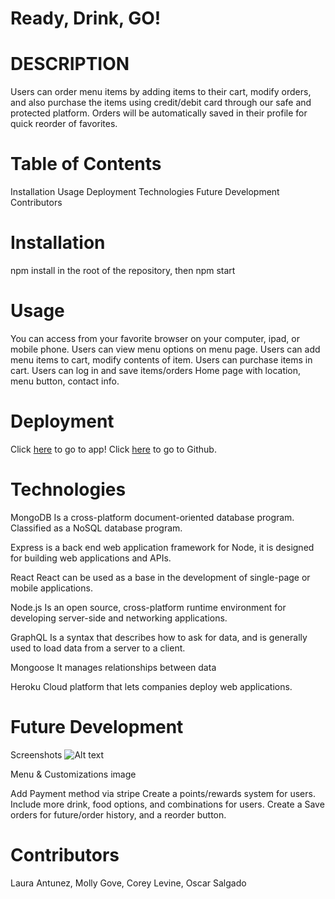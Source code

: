 # Ready, Drink, GO!

# DESCRIPTION

Users can order menu items by adding items to their cart, modify orders, and also purchase the items using credit/debit card through our safe and protected platform. Orders will be automatically saved in their profile for quick reorder of favorites.

# Table of Contents

Installation
Usage
Deployment
Technologies
Future Development
Contributors

# Installation

npm install in the root of the repository, then npm start

# Usage

You can access from your favorite browser on your computer, ipad, or mobile phone. Users can view menu options on menu page. Users can add menu items to cart, modify contents of item. Users can purchase items in cart. Users can log in and save items/orders Home page with location, menu button, contact info.

# Deployment

Click [here](https://github.com/coreylevine2000/Project-3-TBD) to go to app! 
Click [here](https://github.com/coreylevine2000/Project-3-TBD) to go to Github.   

# Technologies

MongoDB
Is a cross-platform document-oriented database program. Classified as a NoSQL database program.

Express
is a back end web application framework for Node, it is designed for building web applications and APIs.

React
React can be used as a base in the development of single-page or mobile applications.

Node.js
Is an open source, cross-platform runtime environment for developing server-side and networking applications.

GraphQL
Is a syntax that describes how to ask for data, and is generally used to load data from a server to a client.

Mongoose
It manages relationships between data

Heroku
Cloud platform that lets companies deploy web applications.

# Future Development

Screenshots
![Alt text](/client/src/images/temp-home-page.jpg?raw=true "Home Page")


Menu & Customizations image


Add Payment method via stripe
Create a points/rewards system for users.
Include more drink, food options, and combinations for users.
Create a Save orders for future/order history, and a reorder button.

# Contributors

Laura Antunez, Molly Gove, Corey Levine, Oscar Salgado
